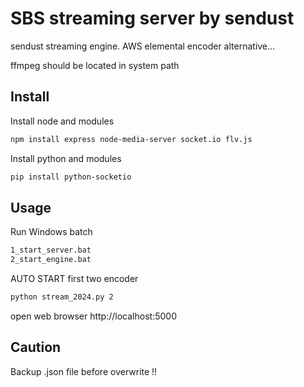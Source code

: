 # SBS streaming server by sendust

sendust streaming engine. AWS elemental encoder alternative...

ffmpeg should be located in system path

## Install

Install node and modules

```bash
npm install express node-media-server socket.io flv.js
```

Install python and modules

```bash
pip install python-socketio 
```



## Usage

Run Windows batch

```bash
1_start_server.bat
2_start_engine.bat
```


AUTO START first two encoder

```bash
python stream_2024.py 2
```


open web browser
http://localhost:5000


## Caution

Backup .json file before overwrite !!